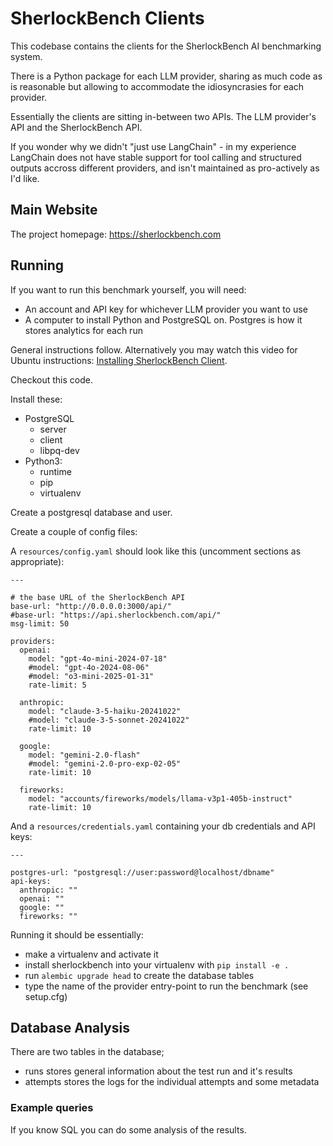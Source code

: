 # SherlockBench Clients

This codebase contains the clients for the SherlockBench AI benchmarking system.

There is a Python package for each LLM provider, sharing as much code as is
reasonable but allowing to accommodate the idiosyncrasies for each provider.

Essentially the clients are sitting in-between two APIs. The LLM provider's API
and the SherlockBench API.

If you wonder why we didn't "just use LangChain" - in my experience LangChain
does not have stable support for tool calling and structured outputs accross
different providers, and isn't maintained as pro-actively as I'd like.

## Main Website
The project homepage: https://sherlockbench.com

## Running

If you want to run this benchmark yourself, you will need:
- An account and API key for whichever LLM provider you want to use
- A computer to install Python and PostgreSQL on. Postgres is how it stores analytics for each run

General instructions follow. Alternatively you may watch this video for Ubuntu instructions: [Installing SherlockBench Client](https://youtu.be/qNIXQTtuFYs).

Checkout this code.

Install these:
- PostgreSQL
  - server
  - client
  - libpq-dev
- Python3:
  - runtime
  - pip
  - virtualenv

Create a postgresql database and user.

Create a couple of config files:

A `resources/config.yaml` should look like this (uncomment sections as appropriate):
```
---

# the base URL of the SherlockBench API
base-url: "http://0.0.0.0:3000/api/"
#base-url: "https://api.sherlockbench.com/api/"
msg-limit: 50

providers:
  openai:
    model: "gpt-4o-mini-2024-07-18"
    #model: "gpt-4o-2024-08-06"
    #model: "o3-mini-2025-01-31"
    rate-limit: 5

  anthropic:
    model: "claude-3-5-haiku-20241022"
    #model: "claude-3-5-sonnet-20241022"
    rate-limit: 10

  google:
    model: "gemini-2.0-flash"
    #model: "gemini-2.0-pro-exp-02-05"
    rate-limit: 10

  fireworks:
    model: "accounts/fireworks/models/llama-v3p1-405b-instruct"
    rate-limit: 10

```

And a `resources/credentials.yaml` containing your db credentials and API keys:
```
---

postgres-url: "postgresql://user:password@localhost/dbname"
api-keys:
  anthropic: ""
  openai: ""
  google: ""
  fireworks: ""
```

Running it should be essentially:
- make a virtualenv and activate it
- install sherlockbench into your virtualenv with `pip install -e .`
- run `alembic upgrade head` to create the database tables
- type the name of the provider entry-point to run the benchmark (see setup.cfg)

## Database Analysis
There are two tables in the database;
- runs stores general information about the test run and it's results
- attempts stores the logs for the individual attempts and some metadata

### Example queries
If you know SQL you can do some analysis of the results.
